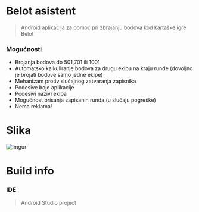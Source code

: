 # Belot asistent

>Android aplikacija za pomoć pri zbrajanju bodova kod kartaške igre Belot

### Mogućnosti
- Brojanja bodova do 501,701 ili 1001
- Automatsko kalkuliranje bodova za drugu ekipu na kraju runde (dovoljno je brojati bodove samo jedne ekipe)
- Mehanizam protiv slučajnog zatvaranja zapisnika
- Podesive boje aplikacije
- Podesivi nazivi ekipa
- Mogućnost brisanja zapisanih runda (u slučaju pogreške)
- Nema reklama!

  
# Slika
![Imgur](http://i.imgur.com/zP0JNWfl.png)



# Build info
### IDE
>Android Studio project
